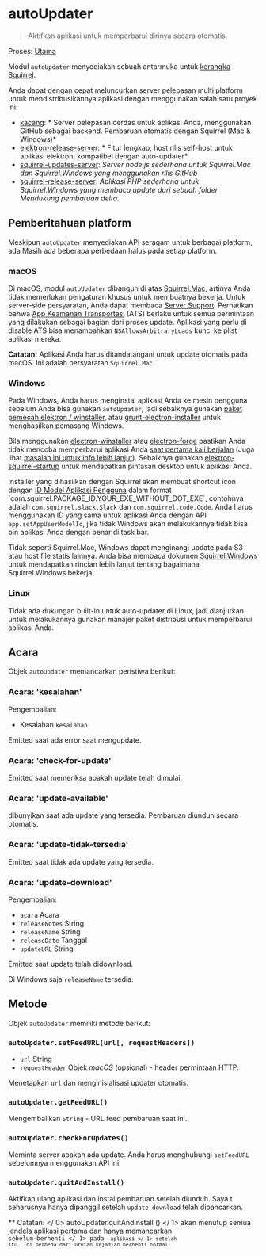 # autoUpdater

> Aktifkan aplikasi untuk memperbarui dirinya secara otomatis.

Proses: [Utama](../glossary.md#main-process)

Modul `autoUpdater` menyediakan sebuah antarmuka untuk [kerangka Squirrel](https://github.com/Squirrel).

Anda dapat dengan cepat meluncurkan server pelepasan multi platform untuk mendistribusikannya aplikasi dengan menggunakan salah satu proyek ini:

* [kacang](https://github.com/GitbookIO/nuts): * Server pelepasan cerdas untuk aplikasi Anda, menggunakan GitHub sebagai backend. Pembaruan otomatis dengan Squirrel (Mac & Windows)*
* [elektron-release-server](https://github.com/ArekSredzki/electron-release-server): * Fitur lengkap, host rilis self-host untuk aplikasi elektron, kompatibel dengan auto-updater*
* [squirrel-updates-server](https://github.com/Aluxian/squirrel-updates-server): *Server node.js sederhana untuk Squirrel.Mac dan Squirrel.Windows yang menggunakan rilis GitHub*
* [squirrel-release-server](https://github.com/Arcath/squirrel-release-server): *Aplikasi PHP sederhana untuk Squirrel.Windows yang membaca update dari sebuah folder. Mendukung pembaruan delta.*

## Pemberitahuan platform

Meskipun `autoUpdater` menyediakan API seragam untuk berbagai platform, ada Masih ada beberapa perbedaan halus pada setiap platform.

### macOS

Di macOS, modul `autoUpdater` dibangun di atas [Squirrel.Mac](https://github.com/Squirrel/Squirrel.Mac), artinya Anda tidak memerlukan pengaturan khusus untuk membuatnya bekerja. Untuk server-side persyaratan, Anda dapat membaca [Server Support](https://github.com/Squirrel/Squirrel.Mac#server-support). Perhatikan bahwa [App Keamanan Transportasi](https://developer.apple.com/library/content/documentation/General/Reference/InfoPlistKeyReference/Articles/CocoaKeys.html#//apple_ref/doc/uid/TP40009251-SW35) (ATS) berlaku untuk semua permintaan yang dilakukan sebagai bagian dari proses update. Aplikasi yang perlu di disable ATS bisa menambahkan `NSAllowsArbitraryLoads` kunci ke plist aplikasi mereka.

**Catatan:** Aplikasi Anda harus ditandatangani untuk update otomatis pada macOS. Ini adalah persyaratan `Squirrel.Mac`.

### Windows

Pada Windows, Anda harus menginstal aplikasi Anda ke mesin pengguna sebelum Anda bisa gunakan `autoUpdater`, jadi sebaiknya gunakan [paket pemecah elektron / winstaller](https://github.com/electron/windows-installer),  atau [grunt-electron-installer](https://github.com/electron/grunt-electron-installer) untuk menghasilkan pemasang Windows.</p> 

Bila menggunakan [electron-winstaller](https://github.com/electron/windows-installer) atau [electron-forge](https://github.com/electron-userland/electron-forge) pastikan Anda tidak mencoba memperbarui aplikasi Anda [saat pertama kali berjalan](https://github.com/electron/windows-installer#handling-squirrel-events) (Juga lihat [masalah ini untuk info lebih lanjut](https://github.com/electron/electron/issues/7155)). Sebaiknya gunakan [elektron-squirrel-startup](https://github.com/mongodb-js/electron-squirrel-startup) untuk mendapatkan pintasan desktop untuk aplikasi Anda.

Installer yang dihasilkan dengan Squirrel akan membuat shortcut icon dengan [ID Model Aplikasi Pengguna](https://msdn.microsoft.com/en-us/library/windows/desktop/dd378459(v=vs.85).aspx) dalam format `com.squirrel.PACKAGE_ID.YOUR_EXE_WITHOUT_DOT_EXE`, contohnya adalah `com.squirrel.slack.Slack` dan `com.squirrel.code.Code`. Anda harus menggunakan ID yang sama untuk aplikasi Anda dengan API `app.setAppUserModelId`, jika tidak Windows akan melakukannya tidak bisa pin aplikasi Anda dengan benar di task bar.

Tidak seperti Squirrel.Mac, Windows dapat menginangi update pada S3 atau host file statis lainnya. Anda bisa membaca dokumen [Squirrel.Windows](https://github.com/Squirrel/Squirrel.Windows) untuk mendapatkan rincian lebih lanjut tentang bagaimana Squirrel.Windows bekerja.

### Linux

Tidak ada dukungan built-in untuk auto-updater di Linux, jadi dianjurkan untuk melakukannya gunakan manajer paket distribusi untuk memperbarui aplikasi Anda.

## Acara

Objek `autoUpdater` memancarkan peristiwa berikut:

### Acara: 'kesalahan'

Pengembalian:

* Kesalahan `kesalahan`

Emitted saat ada error saat mengupdate.

### Acara: 'check-for-update'

Emitted saat memeriksa apakah update telah dimulai.

### Acara: 'update-available'

dibunyikan saat ada update yang tersedia. Pembaruan diunduh secara otomatis.

### Acara: 'update-tidak-tersedia'

Emitted saat tidak ada update yang tersedia.

### Acara: 'update-download'

Pengembalian:

* `acara` Acara
* `releaseNotes` String
* `releaseName` String
* `releaseDate` Tanggal
* `updateURL` String

Emitted saat update telah didownload.

Di Windows saja `releaseName` tersedia.

## Metode

Objek `autoUpdater` memiliki metode berikut:

### `autoUpdater.setFeedURL(url[, requestHeaders])`

* `url` String
* `requestHeader` Objek *macOS* (opsional) - header permintaan HTTP.

Menetapkan `url` dan menginisialisasi updater otomatis.

### `autoUpdater.getFeedURL()`

Mengembalikan `String` - URL feed pembaruan saat ini.

### `autoUpdater.checkForUpdates()`

Meminta server apakah ada update. Anda harus menghubungi `setFeedURL` sebelumnya menggunakan API ini.

### `autoUpdater.quitAndInstall()`

Aktifkan ulang aplikasi dan instal pembaruan setelah diunduh. Saya t seharusnya hanya dipanggil setelah `update-download` telah dipancarkan.

** Catatan: </ 0>  autoUpdater.quitAndInstall () </ 1> akan menutup semua jendela aplikasi
pertama dan hanya memancarkan <code> sebelum-berhenti </ 1> pada <code> aplikasi </ 1> setelah itu. Ini berbeda
dari urutan kejadian berhenti normal.</p>